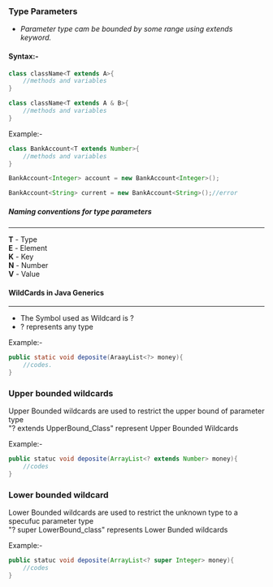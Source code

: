 ### Type Parameters
- *Parameter type cam be bounded by some range using extends keyword.*

#### Syntax:-
```java
class className<T extends A>{
    //methods and variables
}

class className<T extends A & B>{
    //methods and variables
}
```

Example:-

```java
class BankAccount<T extends Number>{
    //methods and variables
}

BankAccount<Integer> account = new BankAccount<Integer>();

BankAccount<String> current = new BankAccount<String>();//error
```

##### *Naming conventions for type parameters*
---
**T** - Type<br>
**E** - Element<br>
**K** - Key<br>
**N** - Number<br>
**V** - Value<br>

#### WildCards in Java Generics
---
- The Symbol used as Wildcard is ?
- ? represents any type

Example:-
```java
public static void deposite(AraayList<?> money){
    //codes.
}
```
### Upper bounded wildcards
Upper Bounded wildcards are used to restrict the upper bound of parameter type<br>
"? extends UpperBound_Class" represent Upper Bounded Wildcards

Example:-
```java
public statuc void deposite(ArrayList<? extends Number> money){
    //codes
}
``` 
### Lower bounded wildcard
Lower Bounded wildcards are used to restrict the unknown type to a specufuc parameter type<br>
"? super LowerBound_class" represents Lower Bunded wildcards

Example:-
```java
public statuc void deposite(ArrayList<? super Integer> money){
    //codes
}
```


